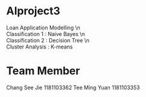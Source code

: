 # AIproject3
Loan Application Modelling \n\
Classification 1 : Naive Bayes \n\
Classification 2 : Decision Tree \n\
Cluster Analysis : K-means

# Team Member
Chang See Jie 1181103362
Tee Ming Yuan 1181103353
